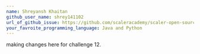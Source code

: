```yaml
---
name: Shreyansh Khaitan
github_user_name: shrey141102
url_of_github_issue: https://github.com/scaleracademy/scaler-open-source-september-challenge/issues/525
your_favroite_programming_language: Java and Python
---
```


making changes here for challenge 12.
